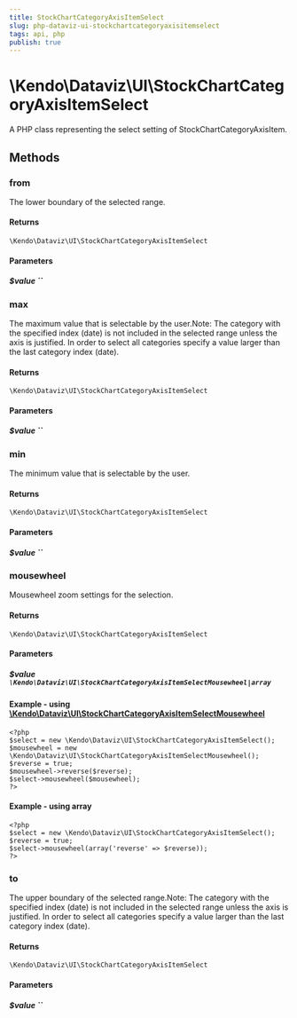```yaml
---
title: StockChartCategoryAxisItemSelect
slug: php-dataviz-ui-stockchartcategoryaxisitemselect
tags: api, php
publish: true
---
```


# \Kendo\Dataviz\UI\StockChartCategoryAxisItemSelect

A PHP class representing the select setting of StockChartCategoryAxisItem.


## Methods

### from
The lower boundary of the selected range.

#### Returns
`\Kendo\Dataviz\UI\StockChartCategoryAxisItemSelect`

#### Parameters

##### $value ``



### max
The maximum value that is selectable by the user.Note: The category with the specified index (date) is not included in the selected range
unless the axis is justified. In order to select all categories specify
a value larger than the last category index (date).

#### Returns
`\Kendo\Dataviz\UI\StockChartCategoryAxisItemSelect`

#### Parameters

##### $value ``



### min
The minimum value that is selectable by the user.

#### Returns
`\Kendo\Dataviz\UI\StockChartCategoryAxisItemSelect`

#### Parameters

##### $value ``



### mousewheel

Mousewheel zoom settings for the selection.

#### Returns
`\Kendo\Dataviz\UI\StockChartCategoryAxisItemSelect`

#### Parameters

##### $value `\Kendo\Dataviz\UI\StockChartCategoryAxisItemSelectMousewheel|array`


#### Example - using [\Kendo\Dataviz\UI\StockChartCategoryAxisItemSelectMousewheel](/api/wrappers/php/Kendo/Dataviz/UI/StockChartCategoryAxisItemSelectMousewheel)
    <?php
    $select = new \Kendo\Dataviz\UI\StockChartCategoryAxisItemSelect();
    $mousewheel = new \Kendo\Dataviz\UI\StockChartCategoryAxisItemSelectMousewheel();
    $reverse = true;
    $mousewheel->reverse($reverse);
    $select->mousewheel($mousewheel);
    ?>

#### Example - using array

    <?php
    $select = new \Kendo\Dataviz\UI\StockChartCategoryAxisItemSelect();
    $reverse = true;
    $select->mousewheel(array('reverse' => $reverse));
    ?>

### to
The upper boundary of the selected range.Note: The category with the specified index (date) is not included in the selected range
unless the axis is justified. In order to select all categories specify
a value larger than the last category index (date).

#### Returns
`\Kendo\Dataviz\UI\StockChartCategoryAxisItemSelect`

#### Parameters

##### $value ``



